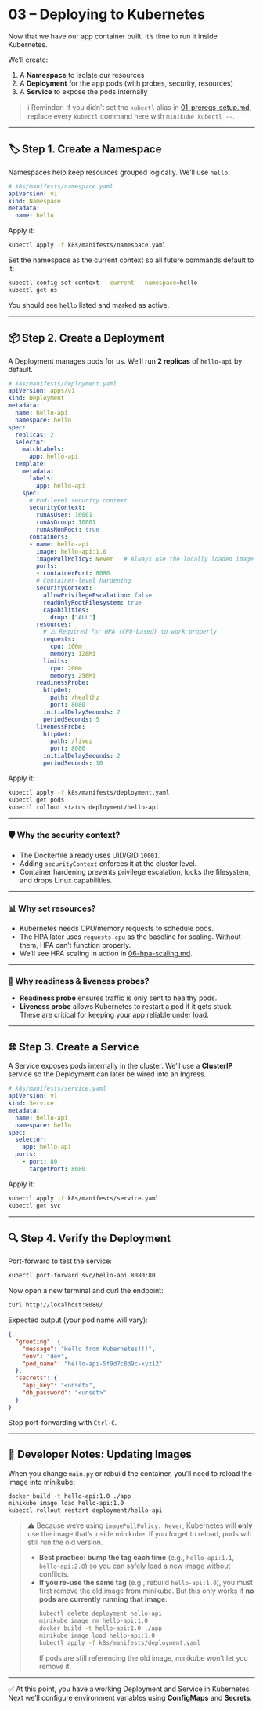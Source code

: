 # 03 – Deploying to Kubernetes

Now that we have our app container built, it’s time to run it inside Kubernetes.

We’ll create:

1. A **Namespace** to isolate our resources  
2. A **Deployment** for the app pods (with probes, security, resources)  
3. A **Service** to expose the pods internally  

> ℹ️ Reminder: If you didn’t set the `kubectl` alias in [01-prereqs-setup.md](01-prereqs-setup.md), replace every `kubectl` command here with `minikube kubectl --`.

---

## 🏷️ Step 1. Create a Namespace

Namespaces help keep resources grouped logically. We’ll use `hello`.

```yaml
# k8s/manifests/namespace.yaml
apiVersion: v1
kind: Namespace
metadata:
  name: hello
```

Apply it:

```bash
kubectl apply -f k8s/manifests/namespace.yaml
```

Set the namespace as the current context so all future commands default to it:

```bash
kubectl config set-context --current --namespace=hello
kubectl get ns
```

You should see `hello` listed and marked as active.

---

## 📦 Step 2. Create a Deployment

A Deployment manages pods for us. We’ll run **2 replicas** of `hello-api` by default.

```yaml
# k8s/manifests/deployment.yaml
apiVersion: apps/v1
kind: Deployment
metadata:
  name: hello-api
  namespace: hello
spec:
  replicas: 2
  selector:
    matchLabels:
      app: hello-api
  template:
    metadata:
      labels:
        app: hello-api
    spec:
      # Pod-level security context
      securityContext:
        runAsUser: 10001
        runAsGroup: 10001
        runAsNonRoot: true
      containers:
      - name: hello-api
        image: hello-api:1.0
        imagePullPolicy: Never   # Always use the locally loaded image in minikube
        ports:
        - containerPort: 8080
        # Container-level hardening
        securityContext:
          allowPrivilegeEscalation: false
          readOnlyRootFilesystem: true
          capabilities:
            drop: ["ALL"]
        resources:
          # ⚠️ Required for HPA (CPU-based) to work properly
          requests:
            cpu: 100m
            memory: 128Mi
          limits:
            cpu: 200m
            memory: 256Mi
        readinessProbe:
          httpGet:
            path: /healthz
            port: 8080
          initialDelaySeconds: 2
          periodSeconds: 5
        livenessProbe:
          httpGet:
            path: /livez
            port: 8080
          initialDelaySeconds: 2
          periodSeconds: 10
```

Apply it:

```bash
kubectl apply -f k8s/manifests/deployment.yaml
kubectl get pods
kubectl rollout status deployment/hello-api
```

---

### 🛡️ Why the security context?

- The Dockerfile already uses UID/GID `10001`.  
- Adding `securityContext` enforces it at the cluster level.  
- Container hardening prevents privilege escalation, locks the filesystem, and drops Linux capabilities.  

---

### 📊 Why set resources?

- Kubernetes needs CPU/memory requests to schedule pods.  
- The HPA later uses `requests.cpu` as the baseline for scaling. Without them, HPA can’t function properly.  
- We’ll see HPA scaling in action in [06-hpa-scaling.md](06-hpa-scaling.md).

---

### 🔎 Why readiness & liveness probes?

- **Readiness probe** ensures traffic is only sent to healthy pods.  
- **Liveness probe** allows Kubernetes to restart a pod if it gets stuck.  
These are critical for keeping your app reliable under load.

---

## 🌐 Step 3. Create a Service

A Service exposes pods internally in the cluster. We’ll use a **ClusterIP** service so the Deployment can later be wired into an Ingress.

```yaml
# k8s/manifests/service.yaml
apiVersion: v1
kind: Service
metadata:
  name: hello-api
  namespace: hello
spec:
  selector:
    app: hello-api
  ports:
    - port: 80
      targetPort: 8080
```

Apply it:

```bash
kubectl apply -f k8s/manifests/service.yaml
kubectl get svc
```

---

## 🔍 Step 4. Verify the Deployment

Port-forward to test the service:

```bash
kubectl port-forward svc/hello-api 8080:80
```

Now open a new terminal and curl the endpoint:

```bash
curl http://localhost:8080/
```

Expected output (your pod name will vary):

```json
{
  "greeting": {
    "message": "Hello from Kubernetes!!!",
    "env": "dev",
    "pod_name": "hello-api-5f9d7c8d9c-xyz12"
  },
  "secrets": {
    "api_key": "<unset>",
    "db_password": "<unset>"
  }
}
```

Stop port-forwarding with `Ctrl-C`.

---

## 🔄 Developer Notes: Updating Images

When you change `main.py` or rebuild the container, you’ll need to reload the image into minikube:

```bash
docker build -t hello-api:1.0 ./app
minikube image load hello-api:1.0
kubectl rollout restart deployment/hello-api
```

> ⚠️ Because we’re using `imagePullPolicy: Never`, Kubernetes will **only** use the image that’s inside minikube.
> If you forget to reload, pods will still run the old version.  
>
> - **Best practice:** **bump the tag each time** (e.g., `hello-api:1.1`, `hello-api:2.0`) so you can safely load a new image without conflicts.  
> - **If you re-use the same tag** (e.g., rebuild `hello-api:1.0`), you must first remove the old image from minikube. But this only works if **no pods are currently running that image**:
>   ```bash
>   kubectl delete deployment hello-api
>   minikube image rm hello-api:1.0
>   docker build -t hello-api:1.0 ./app
>   minikube image load hello-api:1.0
>   kubectl apply -f k8s/manifests/deployment.yaml
>   ```
>   If pods are still referencing the old image, minikube won’t let you remove it.

---

✅ At this point, you have a working Deployment and Service in Kubernetes. Next we’ll configure environment variables using **ConfigMaps** and **Secrets**.
